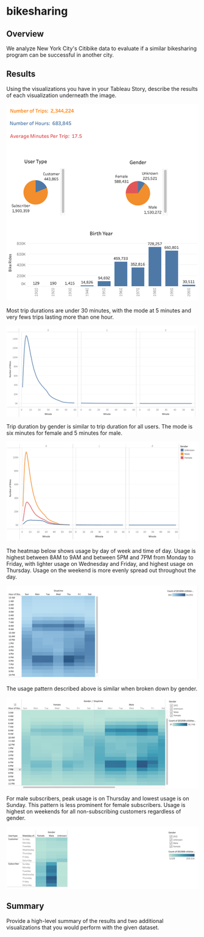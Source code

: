 # bikesharing

## Overview
We analyze New York City's Citibike data to evaluate if a similar bikesharing program can be successful in another city.

## Results
Using the visualizations you have in your Tableau Story, describe the results of each visualization underneath the image.


![Basic_Data](Basic_Data.png)

Most trip durations are under 30 minutes, with the mode at 5 minutes and very fews trips lasting more than one hour.

![Checkout_Times_for_Users](Checkout_Times_for_Users.png)


Trip duration by gender is similar to trip duration for all users. The mode is six minutes for female and 5 minutes for male.

![Checkout_Times_by_Gender](Checkout_Times_by_Gender.png)


The heatmap below shows usage by day of week and time of day. Usage is highest between 8AM to 9AM and between 5PM and 7PM from Monday to Friday, with lighter usage on Wednesday and Friday, and highest usage on Thursday. Usage on the weekend is more evenly spread out throughout the day.

![Trips_by_Workday](Trips_by_Workday.png)


The usage pattern described above is similar when broken down by gender.

![Trips_by_Gender](Trips_by_Gender.png)


For male subscribers, peak usage is on Thursday and lowest usage is on Sunday. This pattern is less prominent for female subscribers. Usage is highest on weekends for all non-subscribing customers regardless of gender.

![Trips_by_User_Type](Trips_by_User_Type.png)



## Summary 
Provide a high-level summary of the results and two additional visualizations that you would perform with the given dataset.
